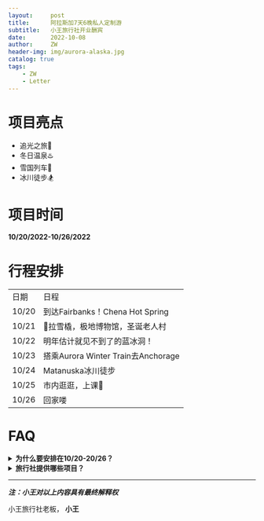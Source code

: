 ```yaml
---
layout:     post
title:      阿拉斯加7天6晚私人定制游
subtitle:   小王旅行社开业酬宾
date:       2022-10-08
author:     ZW
header-img: img/aurora-alaska.jpg
catalog: true
tags:
    - ZW
    - Letter
---
```


# 项目亮点
- 追光之旅🌈
- 冬日温泉♨️
- 雪国列车🚂
- 冰川徒步🏂

# 项目时间
**10/20/2022-10/26/2022**

# 行程安排
<table>
  <tbody>
    <tr>
      <td>日期</td>
      <td>日程</td>
    </tr>
    <tr>
      <td>10/20</td>
      <td>到达Fairbanks！Chena Hot Spring</td>
    </tr>
    <tr>
      <td>10/21</td>
      <td>🐶拉雪橇，极地博物馆，圣诞老人村</td>
    </tr>
    <tr>
      <td>10/22</td>
      <td>明年估计就见不到了的蓝冰洞！</td>
    </tr>
    <tr>
      <td>10/23</td>
      <td>搭乘Aurora Winter Train去Anchorage</td>
    </tr>
    <tr>
      <td>10/24</td>
      <td>Matanuska冰川徒步</td>
    </tr>
    <tr>
      <td>10/25</td>
      <td>市内逛逛，上课👿</td>
    </tr>
    <tr>
      <td>10/26</td>
      <td>回家喽</td>
    </tr>
  </tbody>
  <colgroup>
    <col>
    <col>
  </colgroup>
</table>

# FAQ
<details><summary><b>为什么要安排在10/20-20/26？</b></summary>
<p>因为20号和21号极光出现的<a href="https://www.gi.alaska.edu/monitors/aurora-forecast">概率</a>大！</p>
</details>

<details><summary><b>旅行社提供哪些项目？</b></summary>
<p>TBD</p>
</details>

-------------------------

***注：小王对以上内容具有最终解释权***

小王旅行社老板，  **小王**
